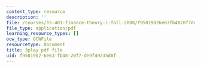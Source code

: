 ```yaml
---
content_type: resource
description: ''
file: /courses/15-401-finance-theory-i-fall-2008/f95019026e63fb4820f7de9f49a35d8f_J7d3vcaS9-o.pdf
file_type: application/pdf
learning_resource_types: []
ocw_type: OCWFile
resourcetype: Document
title: 3play pdf file
uid: f9501902-6e63-fb48-20f7-de9f49a35d8f
---
```

